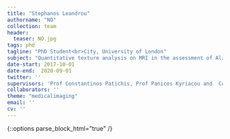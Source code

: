 ```yaml
---
title: "Stephanos Leandrou"
authorname: "NO"
collection: team
header:
  teaser: NO.jpg
tags: phd
tagline: "PhD Student<br>City, University of London"
subject: "Quantitative texture analysis on MRI in the assessment of Alzheimer’s disease"
date-start: 2017-10-01
date-end:  2020-09-01
twitter: ''
supervisors: 'Prof Constantinos Patichis, Prof Panicos Kyriacou and  Constantino Carlos Reyes-Aldasoro'
collaborators: ''
theme: "medicalimaging"
email: ''
cv: ''
---
```

{::options parse_block_html="true" /}

<p align= "justify">
